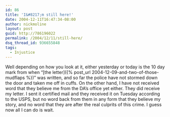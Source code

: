 ```yaml
---
id: 86
title: 'I&#8217;m still here!'
date: 2004-12-11T16:47:34-08:00
author: nickmoline
layout: post
guid: http://786196022
permalink: /2004/12/11/still-here/
dsq_thread_id: 936655848
tags:
  - Injustice
---
```

Well depending on how you look at it, either yesterday or today is the 10 day mark from when &#8220;[the letter]({% post_url 2004-12-09-and-two-of-those-mudflaps %})&#8221; was written, and so far the police have not stormed down the door and taken me off in cuffs. On the other hand, I have not received word that they believe me from the DA&#8217;s office yet either. They did receive my letter. I sent it certified mail and they received it on Tuesday according to the USPS, but no word back from them in any form that they believe my story, and no word that they are after the real culprits of this crime. I guess now all I can do is wait.